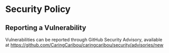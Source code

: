 # Security Policy



## Reporting a Vulnerability

Vulnerabilities can be reported through GitHub Security Advisory, available at <https://github.com/CaringCaribou/caringcaribou/security/advisories/new>
